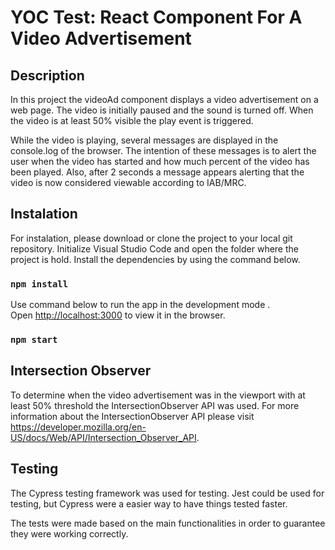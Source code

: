 # YOC Test: React Component For A Video Advertisement

## Description

In this project the videoAd component displays a video advertisement on a web page. The video is initially paused and the sound is turned off. When the video is at least 50% visible the play event is triggered. 

While the video is playing, several messages are displayed in the console.log of the browser. The intention of these messages is to alert the user when the video has started and how much percent of the video has been played. Also, after 2 seconds a message appears alerting that the video is now considered viewable according to IAB/MRC.

## Instalation

For instalation, please download or clone the project to your local git repository. Initialize Visual Studio Code and open the folder where the project is hold. Install the dependencies by using the command below.

### `npm install`

Use command below to run the app in the development mode .\
Open [http://localhost:3000](http://localhost:3000) to view it in the browser.

### `npm start`

## Intersection Observer

To determine when the video advertisement was in the viewport with at least 50% threshold the IntersectionObserver API was used. For more information about the IntersectionObserver API please visit https://developer.mozilla.org/en-US/docs/Web/API/Intersection_Observer_API.

## Testing

The Cypress testing framework was used for testing. Jest could be used for testing, but Cypress were a easier way to have things tested faster.

The tests were made based on the main functionalities in order to guarantee they were working correctly.
